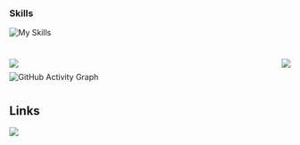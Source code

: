 <h3>Skills</h3>

![My Skills](https://skillicons.dev/icons?i=html,css,php,js,svelte,sass,nodejs,git,regex,wordpress)

<h1 align="center">
  <img align="left" src="https://visitor-badge.laobi.icu/badge?page_id=JohnisonF.JohnisonF" />
  <img align="right" src="https://img.shields.io/github/followers/JohnisonF?label=Follow&style=social" />
</h1>

<img height="10px" />

![GitHub Activity Graph](https://activity-graph.herokuapp.com/graph?username=JohnisonF&bg_color=00000000&color=ffffff&line=1cc2ff&point=ffffff&area=true&hide_border=false&radius=1)

<h1 align="center"></h1>
<h2>Links</h2>
<a href="https://www.linkedin.com/in/johnison-furman-33b7b8192/" target="_blank"><img src="https://img.shields.io/badge/-LinkedIn-%230077B5?style=for-the-badge&logo=linkedin&logoColor=white"></a> 


